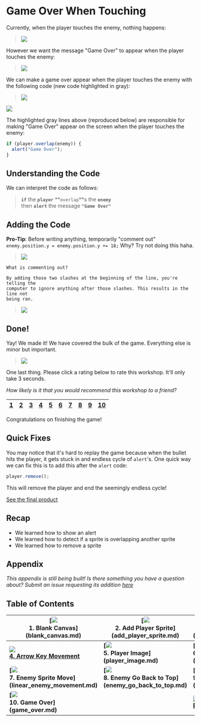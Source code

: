 # Game Over When Touching

Currently, when the player touches the enemy, nothing happens:

> ![](img/sq_8_enemy_go_back_to_top.gif)

However we want the message "Game Over" to appear when the player touches the
enemy:

> ![](img/sq_10_game_over.gif)

We can make a game over appear when the player touches the enemy with the
following code (new code highlighted in gray):

> ![](img/t10_js_bin.gif)

[![](img/open_in_js_bin.png)][game_over]

The highlighted gray lines above (reproduced below) are responsible for making
"Game Over" appear on the screen when the player touches the enemy:

```js
if (player.overlap(enemy)) {
  alert("Game Over");
}
```

## Understanding the Code

We can interpret the code as follows:

> **`if`** the **`player`** **`overlap`**s the **`enemy`**  
> then **`alert`** the message **`"Game Over"`**

## Adding the Code

**Pro-Tip**: Before writing anything, temporarily "comment out"
`enemy.position.y = enemy.position.y += 18;` Why? Try not doing this haha.

> ![](img/t10_comment_enemy_position.gif)

```
What is commenting out?

By adding those two slashes at the beginning of the line, you're telling the
computer to ignore anything after those slashes. This results in the line not
being ran.
```

> ![](img/t10_adding_the_code.gif)

## Done!

Yay! We made it! We have covered the bulk of the game.
Everything else is minor but important.

> ![](img/celebrate.gif)

One last thing. Please click a rating below to rate this workshop. It'll only
take 3 seconds.

_How likely is it that you would recommend this workshop to a friend?_

| [1][r1] | [2][r2] | [3][r3] | [4][r4] | [5][r5] | [6][r6] | [7][r7] | [8][r8] | [9][r9] | [10][r10] |
| ------- | ------- | ------- | ------- | ------- | ------- | ------- | ------- | ------- | --------- |

[r1]: https://feedback-redir.hackclub.io/1GM13ZyHJMgpIyZZY2DDDCeRmloewKIFTV0dQjgUQDB4?ip=entry.78173348&rfield=entry.559841237&r=1
[r2]: https://feedback-redir.hackclub.io/1GM13ZyHJMgpIyZZY2DDDCeRmloewKIFTV0dQjgUQDB4?ip=entry.78173348&rfield=entry.559841237&r=2
[r3]: https://feedback-redir.hackclub.io/1GM13ZyHJMgpIyZZY2DDDCeRmloewKIFTV0dQjgUQDB4?ip=entry.78173348&rfield=entry.559841237&r=3
[r4]: https://feedback-redir.hackclub.io/1GM13ZyHJMgpIyZZY2DDDCeRmloewKIFTV0dQjgUQDB4?ip=entry.78173348&rfield=entry.559841237&r=4
[r5]: https://feedback-redir.hackclub.io/1GM13ZyHJMgpIyZZY2DDDCeRmloewKIFTV0dQjgUQDB4?ip=entry.78173348&rfield=entry.559841237&r=5
[r6]: https://feedback-redir.hackclub.io/1GM13ZyHJMgpIyZZY2DDDCeRmloewKIFTV0dQjgUQDB4?ip=entry.78173348&rfield=entry.559841237&r=6
[r7]: https://feedback-redir.hackclub.io/1GM13ZyHJMgpIyZZY2DDDCeRmloewKIFTV0dQjgUQDB4?ip=entry.78173348&rfield=entry.559841237&r=7
[r8]: https://feedback-redir.hackclub.io/1GM13ZyHJMgpIyZZY2DDDCeRmloewKIFTV0dQjgUQDB4?ip=entry.78173348&rfield=entry.559841237&r=8
[r9]: https://feedback-redir.hackclub.io/1GM13ZyHJMgpIyZZY2DDDCeRmloewKIFTV0dQjgUQDB4?ip=entry.78173348&rfield=entry.559841237&r=9
[r10]: https://feedback-redir.hackclub.io/1GM13ZyHJMgpIyZZY2DDDCeRmloewKIFTV0dQjgUQDB4?ip=entry.78173348&rfield=entry.559841237&r=10

Congratulations on finishing the game!

## Quick Fixes

You may notice that it's hard to replay the game because when the bullet hits
the player, it gets stuck in and endless cycle of `alert`'s. One quick way we
can fix this is to add this after the `alert` code:

```js
player.remove();
```

This will remove the player and end the seemingly endless cycle!

[See the final product][game_over]

<!-- I did my best here. I want this to be shippable ASAP. -->

## Recap

- We learned how to show an alert
- We learned how to detect if a sprite is overlapping another sprite
- We learned how to remove a sprite

## Appendix

_This appendix is still being built! Is there something you have a question
about? Submit an issue requesting its addition
[here](https://github.com/hackclub/hackclub/issues)_

## Table of Contents

| **[![](img/sq_1_blank_canvas.png)          <br> 1.  Blank Canvas]      (blank_canvas.md)**          | **[![](img/sq_2_add_player_sprite.png)    <br> 2. Add Player Sprite]    (add_player_sprite.md)**    | **[![](img/sq_3_linear_player_movement.gif)  <br> 3. Linear Player Movement] (linear_player_movement.md)** |
| --------------------------------------------------------------------------------------------------- | --------------------------------------------------------------------------------------------------- | ---------------------------------------------------------------------------------------------------------- |
| **[![](img/sq_4_arrow_key_movement.gif)    <br> 4.  Arrow Key Movement](arrow_key_movement.md)**    | **[![](img/sq_5_player_image.gif)         <br> 5. Player Image]         (player_image.md)**         | **[![](img/sq_6_add_enemy_sprite.gif)        <br> 6. Add Enemy Sprite]       (add_enemy_sprite.md)**       |
| **[![](img/sq_7_linear_enemy_movement.gif) <br> 7.  Enemy Sprite Move] (linear_enemy_movement.md)** | **[![](img/sq_8_enemy_go_back_to_top.gif) <br> 8. Enemy Go Back to Top] (enemy_go_back_to_top.md)** | **[![](img/sq_9_random_enemy_position.gif)   <br> 9. Random Enemy Position]  (random_enemy_position.md)**  |
| **[![](img/sq_10_game_over.gif)            <br> 10. Game Over]         (game_over.md)**             |                                                                                                     | **[![](img/readme.png) <br> Back to the README.md](README.md)**                                            |

[game_over]: https://jsbin.com/gist/6b812a57166e47d1a063
